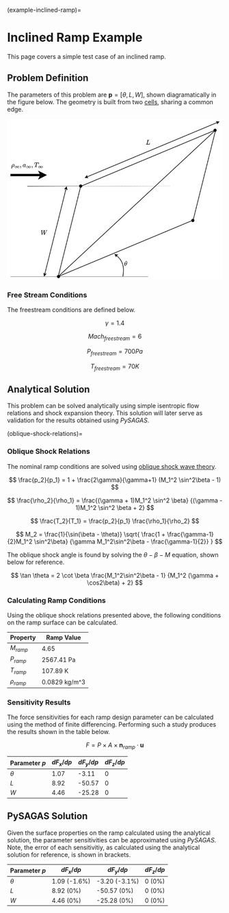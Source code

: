 (example-inclined-ramp)=
# Inclined Ramp Example

This page covers a simple test case of an inclined ramp.


## Problem Definition

The parameters of this problem are 
$\mathbf{p} = [\theta, \, L, \, W]$, shown
diagramatically in the figure below. The geometry is
built from two [cells](cell-definition), sharing a common edge.


![Inclined Ramp Example Study](../_static/ramp.png)

### Free Stream Conditions
The freestream conditions are defined below.

$$\gamma = 1.4$$

$$ Mach_{freestream} = 6$$

$$ P_{freestream} = 700 Pa$$

$$ T_{freestream} = 70 K$$


## Analytical Solution
This problem can be solved analytically using simple
isentropic flow relations and shock expansion theory. 
This solution will later serve as validation for the 
results obtained using *PySAGAS*.


(oblique-shock-relations)=
### Oblique Shock Relations
The nominal ramp conditions are solved using 
[oblique shock wave theory](http://brennen.caltech.edu/fluidbook/basicfluiddynamics/compressibleflow/obliqueshock.pdf).


$$
\frac{p_2}{p_1} = 1 + \frac{2\gamma}{\gamma+1} (M_1^2 \sin^2\beta - 1)
$$

$$
\frac{\rho_2}{\rho_1} = \frac{(\gamma + 1)M_1^2 \sin^2 \beta}
{(\gamma - 1)M_1^2 \sin^2 \beta + 2}
$$

$$
\frac{T_2}{T_1} = \frac{p_2}{p_1} \frac{\rho_1}{\rho_2}
$$

$$
M_2 = \frac{1}{\sin(\beta - \theta)} \sqrt{
    \frac{1 + \frac{\gamma-1}{2}M_1^2 \sin^2\beta}
    {\gamma M_1^2\sin^2\beta - \frac{\gamma-1}{2}}
}
$$

The oblique shock angle is found by solving the $\theta-\beta-M$ 
equation, shown below for reference.

$$
\tan \theta = 2 \cot \beta \frac{M_1^2\sin^2\beta - 1}
{M_1^2 (\gamma + \cos2\beta) + 2}
$$


### Calculating Ramp Conditions
Using the oblique shock relations presented above, the following 
conditions on the ramp surface can be calculated.


|  Property       | Ramp Value | 
|-----------------|-----------|
|  $M_{ramp}$     |  4.65      |
|  $P_{ramp}$     |  2567.41 Pa |
|  $T_{ramp}$     |  107.89 K   |
|  $\rho_{ramp}$  |  0.0829 kg/m^3 |


### Sensitivity Results
The force sensitivities for each ramp design parameter can
be calculated using the method of finite differencing. Performing
such a study produces the results shown in the table below.

$$
F = P \times A \times \mathbf{n}_{ramp} \cdot \mathbf{u}
$$


|  Parameter $p$  | $dF_x/dp$ | $dF_y/dp$ | $dF_z/dp$ |
|-----------------|-----------|-----------|-----------|
|  $\theta$       |  1.07  |  -3.11   |  0  |
|  $L$            |  8.92  |  -50.57  |  0  |
|  $W$            |  4.46  |  -25.28  |  0  |



## PySAGAS Solution
Given the surface properties on the ramp calculated using
the analytical solution, the parameter sensitivities can
be approximated using *PySAGAS*. Note, the error of each 
sensitivitiy, as calculated using the analytical solution
for reference, is shown in brackets.


|  Parameter $p$  | $dF_x/dp$ | $dF_y/dp$ | $dF_z/dp$ |
|-----------------|-----------|-----------|-----------|
|  $\theta$       |  1.09 (-1.6%) | -3.20 (-3.1%)  |  0 (0%) |
|  $L$            |  8.92 (0%) | -50.57 (0%)  |  0 (0%) |
|  $W$            |  4.46 (0%) | -25.28 (0%)  |  0 (0%) |




